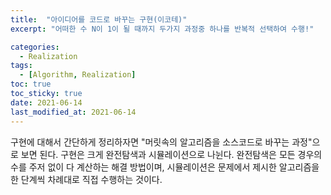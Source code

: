 ```yaml
---
title:  "아이디어를 코드로 바꾸는 구현(이코테)"
excerpt: "어떠한 수 N이 1이 될 때까지 두가지 과정중 하나를 반복적 선택하여 수행!"

categories:
  - Realization
tags:
  - [Algorithm, Realization]
toc: true
toc_sticky: true
date: 2021-06-14
last_modified_at: 2021-06-14
---
```

구현에 대해서 간단하게 정리하자면 "머릿속의 알고리즘을 소스코드로 바꾸는 과정"으로 보면 된다.
구현은 크게 완전탐색과 시뮬레이션으로 나뉜다. 
완전탐색은 모든 경우의 수를 주저 없이 다 계산하는 해결 방법이며,
시뮬레이션은 문제에서 제시한 알고리즘을 한 단계씩 차례대로 직접 수행하는 것이다.
